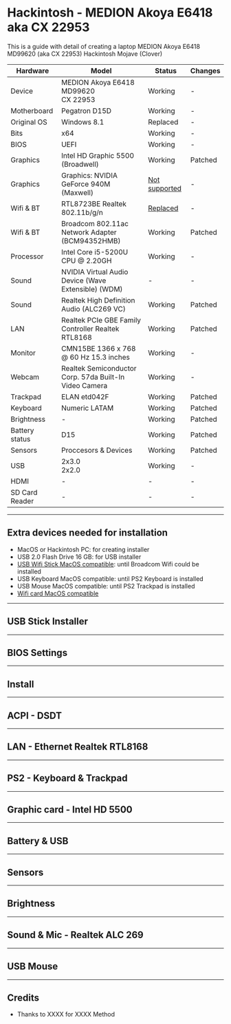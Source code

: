 # Hackintosh - MEDION Akoya E6418 aka CX 22953
This is a guide with detail of creating a laptop MEDION Akoya E6418 MD99620 (aka CX 22953) Hackintosh Mojave (Clover)

Hardware | Model | Status | Changes
------------ | ------------- | --- | ---
Device | MEDION Akoya E6418 MD99620 <br> CX 22953 | Working | &#45;
Motherboard | Pegatron D15D | Working | &#45;
Original OS | Windows 8.1 | Replaced | &#45;
Bits | x64 | Working | &#45;
BIOS | UEFI | Working | &#45;
Graphics | Intel HD Graphic 5500 (Broadwell) | Working | Patched
Graphics | Graphics: NVIDIA GeForce 940M (Maxwell) | <a href="https://dortania.github.io/GPU-Buyers-Guide/modern-gpus/nvidia-gpu.html#native-nvidia-gpus">Not supported</a> | &#45;
Wifi & BT | RTL8723BE Realtek 802.11b/g/n | <a href="https://dortania.github.io/Wireless-Buyers-Guide/unsupported.html#supported-chipsets">Replaced</a> | &#45;
Wifi & BT | Broadcom 802.11ac Network Adapter (BCM94352HMB) | Working | Patched
Processor | Intel Core i5-5200U CPU @ 2.20GH | Working | &#45;
Sound | NVIDIA Virtual Audio Device (Wave Extensible) (WDM) | &#45; | &#45;
Sound | Realtek High Definition Audio (ALC269 VC) | Working | Patched
LAN | Realtek PCIe GBE Family Controller Realtek RTL8168 | Working | Patched
Monitor | CMN15BE 1366 x 768 @ 60 Hz 15.3 inches | Working | &#45;
Webcam | Realtek Semiconductor Corp. 57da Built-In Video Camera | Working | &#45;
Trackpad | ELAN etd042F | Working | Patched
Keyboard | Numeric LATAM | Working | Patched
Brightness | &#45; | Working | Patched
Battery status | D15 | Working | Patched
Sensors | Proccesors & Devices | Working | Patched
USB | 2x3.0 <br> 2x2.0 | Working | &#45;
HDMI | &#45; | &#45; | &#45;
SD Card Reader | &#45; | &#45; | &#45;
---
## Extra devices needed for installation
* MacOS or Hackintosh PC: for creating installer
* USB 2.0 Flash Drive 16 GB: for USB installer
* <a href="https://dortania.github.io/Wireless-Buyers-Guide/types-of-wireless-card/usb.html">USB Wifi Stick MacOS compatible</a>: until Broadcom Wifi could be installed
* USB Keyboard MacOS compatible: until PS2 Keyboard is installed
* USB Mouse MacOS compatible: until PS2 Trackpad is installed
* <a href="https://dortania.github.io/Wireless-Buyers-Guide/unsupported.html#supported-chipsets">Wifi card MacOS compatible</a>
---
## USB Stick Installer
---
## BIOS Settings
---
## Install
---
## ACPI - DSDT
---
## LAN - Ethernet Realtek RTL8168 
---
## PS2 - Keyboard & Trackpad
---
## Graphic card - Intel HD 5500
---
## Battery & USB
---
## Sensors
---
## Brightness
---
## Sound & Mic - Realtek ALC 269
---
## USB Mouse
---
## Credits
* Thanks to XXXX for XXXX Method
